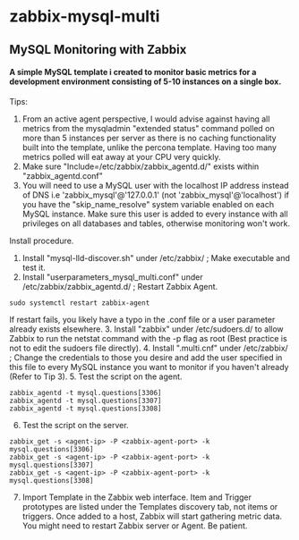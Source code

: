# zabbix-mysql-multi
## MySQL Monitoring with Zabbix

#### A simple MySQL template i created to monitor basic metrics for a development environment consisting of 5-10 instances on a single box.

Tips: 

1. From an active agent perspective, I would advise against having all metrics from the mysqladmin "extended status" command polled on more than 5 instances per server as there is no caching functionality built into the template, unlike the percona template. Having too many metrics polled will eat away at your CPU very quickly. 
2. Make sure "Include=/etc/zabbix/zabbix_agentd.d/" exists within "zabbix_agentd.conf"
3. You will need to use a MySQL user with the localhost IP address instead of DNS i.e 'zabbix_mysql'@'127.0.0.1' (not 'zabbix_mysql'@'localhost') if you have the "skip_name_resolve" system variable enabled on each MySQL instance. Make sure this user is added to every instance with all privileges on all databases and tables, otherwise monitoring won't work.

Install procedure.

1. Install "mysql-lld-discover.sh" under /etc/zabbix/ ; Make executable and test it.
2. Install "userparameters_mysql_multi.conf" under /etc/zabbix/zabbix_agentd.d/ ; Restart Zabbix Agent. 
```
sudo systemctl restart zabbix-agent
```
If restart fails, you likely have a typo in the .conf file or a user parameter already exists elsewhere.
3. Install "zabbix" under /etc/sudoers.d/ to allow Zabbix to run the netstat command with the -p flag as root (Best practice is not to edit the sudoers file directly).
4. Install ".multi.cnf" under /etc/zabbix/ ; Change the credentials to those you desire and add the user specified in this file to every MySQL instance you want to monitor if you haven't already (Refer to Tip 3).
5. Test the script on the agent.
```
zabbix_agentd -t mysql.questions[3306]
zabbix_agentd -t mysql.questions[3307]
zabbix_agentd -t mysql.questions[3308]
```
6. Test the script on the server.
```
zabbix_get -s <agent-ip> -P <zabbix-agent-port> -k mysql.questions[3306]
zabbix_get -s <agent-ip> -P <zabbix-agent-port> -k mysql.questions[3307]
zabbix_get -s <agent-ip> -P <zabbix-agent-port> -k mysql.questions[3308]
```
7. Import Template in the Zabbix web interface.
Item and Trigger prototypes are listed under the Templates discovery tab, not items or triggers. Once added to a host, Zabbix will start gathering metric data. You might need to restart Zabbix server or Agent. Be patient.
